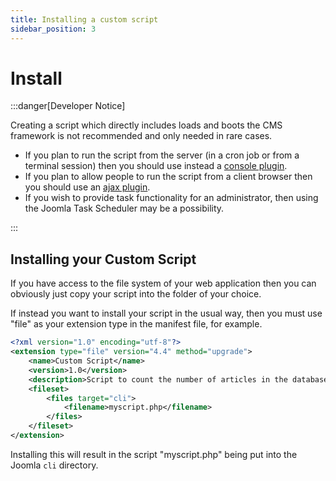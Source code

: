 ```yaml
---
title: Installing a custom script
sidebar_position: 3
---
```


# Install

:::danger[Developer Notice]

Creating a script which directly includes loads and boots the CMS framework is not recommended and only needed in
rare cases. 
- If you plan to run the script from the server (in a cron job or from a terminal session) then you should use instead a [console plugin](../plugins/basic-console-plugin-helloworld.md). 
- If you plan to allow people to run the script from a client browser then you should use an [ajax plugin](../plugins/ajax-plugin.md). 
- If you wish to provide task functionality for an administrator, then using the Joomla Task Scheduler may be a possibility. 

:::

## Installing your Custom Script
If you have access to the file system of your web application then you can obviously just copy your script into the folder of your choice. 

If instead you want to install your script in the usual way, then you must use "file" as your extension type in the manifest file, for example. 

```xml
<?xml version="1.0" encoding="utf-8"?>
<extension type="file" version="4.4" method="upgrade">
    <name>Custom Script</name>
    <version>1.0</version>
    <description>Script to count the number of articles in the database</description>
    <fileset>
        <files target="cli">
            <filename>myscript.php</filename>
        </files>
    </fileset>
</extension>
```

Installing this will result in the script "myscript.php" being put into the Joomla `cli` directory. 